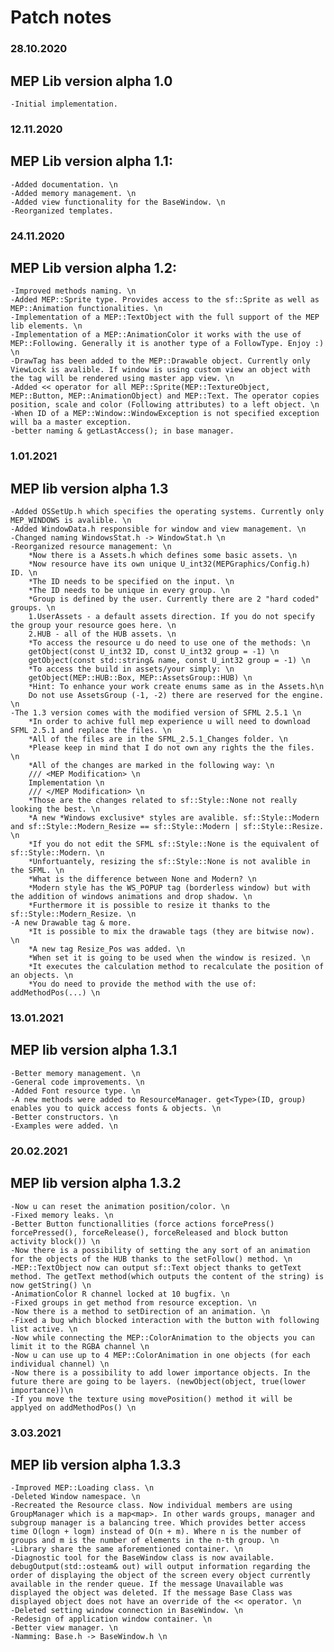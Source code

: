 # Patch notes

### 28.10.2020
## MEP Lib version alpha 1.0
	-Initial implementation.

### 12.11.2020
## MEP Lib version alpha 1.1:
	-Added documentation. \n
	-Added memory management. \n
	-Added view functionality for the BaseWindow. \n
	-Reorganized templates.

### 24.11.2020
## MEP Lib version alpha 1.2:
	-Improved methods naming. \n
	-Added MEP::Sprite type. Provides access to the sf::Sprite as well as MEP::Animation functionalities. \n
	-Implementation of a MEP::TextObject with the full support of the MEP lib elements. \n
	-Implementation of a MEP::AnimationColor it works with the use of MEP::Following. Generally it is another type of a FollowType. Enjoy :) \n
	-DrawTag has been added to the MEP::Drawable object. Currently only ViewLock is avalible. If window is using custom view an object with the tag will be rendered using master app view. \n
	-Added << operator for all MEP::Sprite(MEP::TextureObject, MEP::Button, MEP::AnimationObject) and MEP::Text. The operator copies position, scale and color (Following attributes) to a left object. \n
	-When ID of a MEP::Window::WindowException is not specified exception will ba a master exception.
	-better naming & getLastAccess(); in base manager.
### 1.01.2021
## MEP lib version alpha 1.3
	-Added OSSetUp.h which specifies the operating systems. Currently only MEP_WINDOWS is avalible. \n
	-Added WindowData.h responsible for window and view management. \n
	-Changed naming WindowsStat.h -> WindowStat.h \n
	-Reorganized resource management: \n
		*Now there is a Assets.h which defines some basic assets. \n
		*Now resource have its own unique U_int32(MEPGraphics/Config.h) ID. \n
		*The ID needs to be specified on the input. \n
		*The ID needs to be unique in every group. \n
		*Group is defined by the user. Currently there are 2 "hard coded" groups. \n
		1.UserAssets - a default assets direction. If you do not specify the group your resource goes here. \n
		2.HUB - all of the HUB assets. \n
		*To access the resource u do need to use one of the methods: \n
		getObject(const U_int32 ID, const U_int32 group = -1) \n
		getObject(const std::string& name, const U_int32 group = -1) \n
		*To access the build in assets/your simply: \n
		getObject(MEP::HUB::Box, MEP::AssetsGroup::HUB) \n
		*Hint: To enhance your work create enums same as in the Assets.h\n
		Do not use AssetsGroup (-1, -2) there are reserved for the engine. \n
	-The 1.3 version comes with the modified version of SFML 2.5.1 \n
		*In order to achive full mep experience u will need to download SFML 2.5.1 and replace the files. \n
		*All of the files are in the SFML_2.5.1_Changes folder. \n 
		*Please keep in mind that I do not own any rights the the files. \n
		*All of the changes are marked in the following way: \n
		/// <MEP Modification> \n
		Implementation \n
		/// </MEP Modification> \n
		*Those are the changes related to sf::Style::None not really looking the best. \n
		*A new *Windows exclusive* styles are avalible. sf::Style::Modern and sf::Style::Modern_Resize == sf::Style::Modern | sf::Style::Resize. \n
		*If you do not edit the SFML sf::Style::None is the equivalent of sf::Style::Modern. \n
		*Unfortuantely, resizing the sf::Style::None is not avalible in the SFML. \n
		*What is the difference between None and Modern? \n
		*Modern style has the WS_POPUP tag (borderless window) but with the addition of windows animations and drop shadow. \n
		*Furthermore it is possible to resize it thanks to the sf::Style::Modern_Resize. \n
	-A new Drawable tag & more.
		*It is possible to mix the drawable tags (they are bitwise now). \n
		*A new tag Resize_Pos was added. \n
		*When set it is going to be used when the window is resized. \n
		*It executes the calculation method to recalculate the position of an objects. \n
		*You do need to provide the method with the use of: addMethodPos(...) \n
### 13.01.2021
## MEP lib version alpha 1.3.1
	-Better memory management. \n
	-General code improvements. \n
	-Added Font resource type. \n
	-A new methods were added to ResourceManager. get<Type>(ID, group) enables you to quick access fonts & objects. \n
	-Better constructors. \n
	-Examples were added. \n
### 20.02.2021
## MEP lib version alpha 1.3.2
	-Now u can reset the animation position/color. \n
	-Fixed memory leaks. \n
	-Better Button functionallities (force actions forcePress() forcePressed(), forceRelease(), forceReleased and block button activity block()) \n
	-Now there is a possibility of setting the any sort of an animation for the objects of the HUB thanks to the setFollow() method. \n
	-MEP::TextObject now can output sf::Text object thanks to getText method. The getText method(which outputs the content of the string) is now getString() \n
	-AnimationColor R channel locked at 10 bugfix. \n
	-Fixed groups in get method from resource exception. \n
	-Now there is a method to setDirection of an animation. \n
	-Fixed a bug which blocked interaction with the button with following list active. \n
	-Now while connecting the MEP::ColorAnimation to the objects you can limit it to the RGBA channel \n
	-Now u can use up to 4 MEP::ColorAnimation in one objects (for each individual channel) \n
	-Now there is a possibility to add lower importance objects. In the future there are going to be layers. (newObject(object, true(lower importance))\n
	-If you move the texture using movePosition() method it will be applyed on addMethodPos() \n
### 3.03.2021
## MEP lib version alpha 1.3.3
	-Improved MEP::Loading class. \n	
	-Deleted Window namespace. \n
	-Recreated the Resource class. Now individual members are using GroupManager which is a map<map>. In other wards groups, manager and subgroup manager is a balancing tree. Which provides better access time O(logn + logm) instead of O(n + m). Where n is the number of groups and m is the number of elements in the n-th group. \n
	-Library share the same aforementioned container. \n
	-Diagnostic tool for the BaseWindow class is now available. debugOutput(std::osteam& out) will output information regarding the order of displaying the object of the screen every object currently available in the render queue. If the message Unavailable was displayed the object was deleted. If the message Base Class was displayed object does not have an override of the << operator. \n
	-Deleted setting window connection in BaseWindow. \n
	-Redesign of application window container. \n
	-Better view manager. \n
	-Namming: Base.h -> BaseWindow.h \n